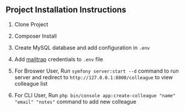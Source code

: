 ## Project Installation Instructions

1. Clone Project

2. Composer Install

3. Create MySQL database and add configuration in `.env`

4. Add <a href="https://mailtrap.io/">mailtrap</a> credentials to `.env` file

5. For Broswer User, Run `symfony server:start --d` command to run server and redirect to `http://127.0.0.1:8000/colleague` to view colleague list

6. For CLI User, Run `php bin/console app:create-colleague "name" "email" "notes"` command to add new colleague
